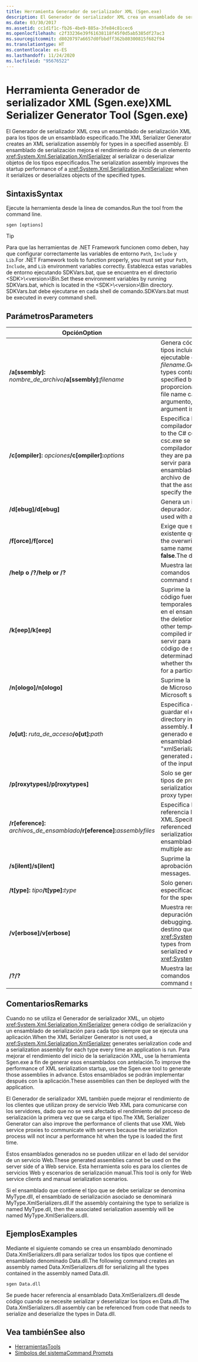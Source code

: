 ```yaml
---
title: Herramienta Generador de serializador XML (Sgen.exe)
description: El Generador de serializador XML crea un ensamblado de serialización XML para los tipos de un ensamblado, que mejora el rendimiento de inicio de XmlSerializer.
ms.date: 03/30/2017
ms.assetid: cc1d1f1c-fb26-4be9-885a-3fe84c81cec6
ms.openlocfilehash: c2f33236e39f61638118f45f0d5ab5385df27ac3
ms.sourcegitcommit: d8020797a6657d0fbbdff362b80300815f682f94
ms.translationtype: HT
ms.contentlocale: es-ES
ms.lasthandoff: 11/24/2020
ms.locfileid: "95676522"
---
```

# <a name="xml-serializer-generator-tool-sgenexe"></a><span data-ttu-id="b20f2-103">Herramienta Generador de serializador XML (Sgen.exe)</span><span class="sxs-lookup"><span data-stu-id="b20f2-103">XML Serializer Generator Tool (Sgen.exe)</span></span>

<span data-ttu-id="b20f2-104">El Generador de serializador XML crea un ensamblado de serialización XML para los tipos de un ensamblado especificado.</span><span class="sxs-lookup"><span data-stu-id="b20f2-104">The XML Serializer Generator creates an XML serialization assembly for types in a specified assembly.</span></span> <span data-ttu-id="b20f2-105">El ensamblado de serialización mejora el rendimiento de inicio de un elemento <xref:System.Xml.Serialization.XmlSerializer> al serializar o deserializar objetos de los tipos especificados.</span><span class="sxs-lookup"><span data-stu-id="b20f2-105">The serialization assembly improves the startup performance of a <xref:System.Xml.Serialization.XmlSerializer> when it serializes or deserializes objects of the specified types.</span></span>
  
## <a name="syntax"></a><span data-ttu-id="b20f2-106">Sintaxis</span><span class="sxs-lookup"><span data-stu-id="b20f2-106">Syntax</span></span>

<span data-ttu-id="b20f2-107">Ejecute la herramienta desde la línea de comandos.</span><span class="sxs-lookup"><span data-stu-id="b20f2-107">Run the tool from the command line.</span></span>
  
```console  
sgen [options]  
```
  
> [!TIP]
> <span data-ttu-id="b20f2-108">Para que las herramientas de .NET Framework funcionen como deben, hay que configurar correctamente las variables de entorno `Path`, `Include` y `Lib`.</span><span class="sxs-lookup"><span data-stu-id="b20f2-108">For .NET Framework tools to function properly, you must set your `Path`, `Include`, and `Lib` environment variables correctly.</span></span> <span data-ttu-id="b20f2-109">Establezca estas variables de entorno ejecutando SDKVars.bat, que se encuentra en el directorio \<SDK>\\\<version>\Bin.</span><span class="sxs-lookup"><span data-stu-id="b20f2-109">Set these environment variables by running SDKVars.bat, which is located in the \<SDK>\\\<version>\Bin directory.</span></span> <span data-ttu-id="b20f2-110">SDKVars.bat debe ejecutarse en cada shell de comando.</span><span class="sxs-lookup"><span data-stu-id="b20f2-110">SDKVars.bat must be executed in every command shell.</span></span>
  
## <a name="parameters"></a><span data-ttu-id="b20f2-111">Parámetros</span><span class="sxs-lookup"><span data-stu-id="b20f2-111">Parameters</span></span>  
  
|<span data-ttu-id="b20f2-112">Opción</span><span class="sxs-lookup"><span data-stu-id="b20f2-112">Option</span></span>|<span data-ttu-id="b20f2-113">Descripción</span><span class="sxs-lookup"><span data-stu-id="b20f2-113">Description</span></span>|  
|------------|-----------------|  
|<span data-ttu-id="b20f2-114">**/a\[ssembly\]:** _nombre_de_archivo_</span><span class="sxs-lookup"><span data-stu-id="b20f2-114">**/a\[ssembly\]:**_filename_</span></span>|<span data-ttu-id="b20f2-115">Genera código de serialización para todos los tipos incluidos en el ensamblado o la aplicación ejecutable especificados por *filename*.</span><span class="sxs-lookup"><span data-stu-id="b20f2-115">Generates serialization code for all the types contained in the assembly or executable specified by *filename*.</span></span> <span data-ttu-id="b20f2-116">Solo se puede proporcionar un nombre de archivo.</span><span class="sxs-lookup"><span data-stu-id="b20f2-116">Only one file name can be provided.</span></span> <span data-ttu-id="b20f2-117">Si se repite este argumento, se utilizará el último nombre.</span><span class="sxs-lookup"><span data-stu-id="b20f2-117">If this argument is repeated, the last file name is used.</span></span>|  
|<span data-ttu-id="b20f2-118">**/c\[ompiler\]:** _opciones_</span><span class="sxs-lookup"><span data-stu-id="b20f2-118">**/c\[ompiler\]:**_options_</span></span>|<span data-ttu-id="b20f2-119">Especifica las opciones que se deben pasar al compilador de C#.</span><span class="sxs-lookup"><span data-stu-id="b20f2-119">Specifies the options to pass to the C# compiler.</span></span> <span data-ttu-id="b20f2-120">Todas las opciones de csc.exe se admiten tal como se pasan al compilador.</span><span class="sxs-lookup"><span data-stu-id="b20f2-120">All csc.exe options are supported as they are passed to the compiler.</span></span> <span data-ttu-id="b20f2-121">Esto puede servir para especificar que se debería firmar el ensamblado, así como para especificar el archivo de clave.</span><span class="sxs-lookup"><span data-stu-id="b20f2-121">This can be used to specify that the assembly should be signed and to specify the key file.</span></span>|  
|<span data-ttu-id="b20f2-122">**/d\[ebug\]**</span><span class="sxs-lookup"><span data-stu-id="b20f2-122">**/d\[ebug\]**</span></span>|<span data-ttu-id="b20f2-123">Genera un imagen que se puede utilizar con un depurador.</span><span class="sxs-lookup"><span data-stu-id="b20f2-123">Generates an image that can be used with a debugger.</span></span>|  
|<span data-ttu-id="b20f2-124">**/f\[orce\]**</span><span class="sxs-lookup"><span data-stu-id="b20f2-124">**/f\[orce\]**</span></span>|<span data-ttu-id="b20f2-125">Exige que se sobrescriba un ensamblado existente que tenga el mismo nombre.</span><span class="sxs-lookup"><span data-stu-id="b20f2-125">Forces the overwriting of an existing assembly of the same name.</span></span> <span data-ttu-id="b20f2-126">El valor predeterminado es **false**.</span><span class="sxs-lookup"><span data-stu-id="b20f2-126">The default is **false**.</span></span>|  
|<span data-ttu-id="b20f2-127">**/help o /?**</span><span class="sxs-lookup"><span data-stu-id="b20f2-127">**/help or /?**</span></span>|<span data-ttu-id="b20f2-128">Muestra las opciones y la sintaxis de los comandos para la herramienta.</span><span class="sxs-lookup"><span data-stu-id="b20f2-128">Displays command syntax and options for the tool.</span></span>|  
|<span data-ttu-id="b20f2-129">**/k\[eep\]**</span><span class="sxs-lookup"><span data-stu-id="b20f2-129">**/k\[eep\]**</span></span>|<span data-ttu-id="b20f2-130">Suprime la eliminación de los archivos de código fuente generados y otros archivos temporales después de que se han compilado en el ensamblado de serialización.</span><span class="sxs-lookup"><span data-stu-id="b20f2-130">Suppresses the deletion of the generated source files and other temporary files after they have been compiled into the serialization assembly.</span></span> <span data-ttu-id="b20f2-131">Puede servir para determinar si la herramienta genera código de serialización para un tipo determinado.</span><span class="sxs-lookup"><span data-stu-id="b20f2-131">This can be used to determine whether the tool is generating serialization code for a particular type.</span></span>|  
|<span data-ttu-id="b20f2-132">**/n\[ologo\]**</span><span class="sxs-lookup"><span data-stu-id="b20f2-132">**/n\[ologo\]**</span></span>|<span data-ttu-id="b20f2-133">Suprime la presentación de la portada de inicio de Microsoft.</span><span class="sxs-lookup"><span data-stu-id="b20f2-133">Suppresses the display of the Microsoft startup banner.</span></span>|  
|<span data-ttu-id="b20f2-134">**/o\[ut\]:** _ruta_de_acceso_</span><span class="sxs-lookup"><span data-stu-id="b20f2-134">**/o\[ut\]:**_path_</span></span>|<span data-ttu-id="b20f2-135">Especifica el directorio en el que se debe guardar el ensamblado generado.</span><span class="sxs-lookup"><span data-stu-id="b20f2-135">Specifies the directory in which to save the generated assembly.</span></span> <span data-ttu-id="b20f2-136">**Nota:**  El nombre del ensamblado generado está compuesto por el nombre del ensamblado de entrada y "xmlSerializers.dll".</span><span class="sxs-lookup"><span data-stu-id="b20f2-136">**Note:**  The name of the generated assembly is composed of the name of the input assembly plus "xmlSerializers.dll".</span></span>|  
|<span data-ttu-id="b20f2-137">**/p\[roxytypes\]**</span><span class="sxs-lookup"><span data-stu-id="b20f2-137">**/p\[roxytypes\]**</span></span>|<span data-ttu-id="b20f2-138">Solo se genera código de serialización para los tipos de proxy de servicio Web XML.</span><span class="sxs-lookup"><span data-stu-id="b20f2-138">Generates serialization code only for the XML Web service proxy types.</span></span>|  
|<span data-ttu-id="b20f2-139">**/r\[eference\]:** _archivos_de_ensamblado_</span><span class="sxs-lookup"><span data-stu-id="b20f2-139">**/r\[eference\]:**_assemblyfiles_</span></span>|<span data-ttu-id="b20f2-140">Especifica los ensamblados a los que hacen referencia los tipos que requieren serialización XML.</span><span class="sxs-lookup"><span data-stu-id="b20f2-140">Specifies the assemblies that are referenced by the types requiring XML serialization.</span></span> <span data-ttu-id="b20f2-141">Acepta varios archivos de ensamblado separados por comas.</span><span class="sxs-lookup"><span data-stu-id="b20f2-141">Accepts multiple assembly files separated by commas.</span></span>|  
|<span data-ttu-id="b20f2-142">**/s\[ilent\]**</span><span class="sxs-lookup"><span data-stu-id="b20f2-142">**/s\[ilent\]**</span></span>|<span data-ttu-id="b20f2-143">Suprime la presentación de mensajes de aprobación.</span><span class="sxs-lookup"><span data-stu-id="b20f2-143">Suppresses the display of success messages.</span></span>|  
|<span data-ttu-id="b20f2-144">**/t\[ype\]:** _tipo_</span><span class="sxs-lookup"><span data-stu-id="b20f2-144">**/t\[ype\]:**_type_</span></span>|<span data-ttu-id="b20f2-145">Solo genera código de serialización para el tipo especificado.</span><span class="sxs-lookup"><span data-stu-id="b20f2-145">Generates serialization code only for the specified type.</span></span>|  
|<span data-ttu-id="b20f2-146">**/v\[erbose\]**</span><span class="sxs-lookup"><span data-stu-id="b20f2-146">**/v\[erbose\]**</span></span>|<span data-ttu-id="b20f2-147">Muestra resultados detallados para la depuración.</span><span class="sxs-lookup"><span data-stu-id="b20f2-147">Displays verbose output for debugging.</span></span> <span data-ttu-id="b20f2-148">Enumera tipos del ensamblado de destino que no se pueden serializar con <xref:System.Xml.Serialization.XmlSerializer>.</span><span class="sxs-lookup"><span data-stu-id="b20f2-148">Lists types from the target assembly that cannot be serialized with the <xref:System.Xml.Serialization.XmlSerializer>.</span></span>|  
|<span data-ttu-id="b20f2-149">**/?**</span><span class="sxs-lookup"><span data-stu-id="b20f2-149">**/?**</span></span>|<span data-ttu-id="b20f2-150">Muestra las opciones y la sintaxis de los comandos para la herramienta.</span><span class="sxs-lookup"><span data-stu-id="b20f2-150">Displays command syntax and options for the tool.</span></span>|  
  
## <a name="remarks"></a><span data-ttu-id="b20f2-151">Comentarios</span><span class="sxs-lookup"><span data-stu-id="b20f2-151">Remarks</span></span>  

 <span data-ttu-id="b20f2-152">Cuando no se utiliza el Generador de serializador XML, un objeto <xref:System.Xml.Serialization.XmlSerializer> genera código de serialización y un ensamblado de serialización para cada tipo siempre que se ejecuta una aplicación.</span><span class="sxs-lookup"><span data-stu-id="b20f2-152">When the XML Serializer Generator is not used, a <xref:System.Xml.Serialization.XmlSerializer> generates serialization code and a serialization assembly for each type every time an application is run.</span></span> <span data-ttu-id="b20f2-153">Para mejorar el rendimiento del inicio de la serialización XML, use la herramienta Sgen.exe a fin de generar esos ensamblados con antelación.</span><span class="sxs-lookup"><span data-stu-id="b20f2-153">To improve the performance of XML serialization startup, use the Sgen.exe tool to generate those assemblies in advance.</span></span> <span data-ttu-id="b20f2-154">Estos ensamblados se podrán implementar después con la aplicación.</span><span class="sxs-lookup"><span data-stu-id="b20f2-154">These assemblies can then be deployed with the application.</span></span>  
  
 <span data-ttu-id="b20f2-155">El Generador de serializador XML también puede mejorar el rendimiento de los clientes que utilizan proxy de servicio Web XML para comunicarse con los servidores, dado que no se verá afectado el rendimiento del proceso de serialización la primera vez que se carga el tipo.</span><span class="sxs-lookup"><span data-stu-id="b20f2-155">The XML Serializer Generator can also improve the performance of clients that use XML Web service proxies to communicate with servers because the serialization process will not incur a performance hit when the type is loaded the first time.</span></span>  
  
 <span data-ttu-id="b20f2-156">Estos ensamblados generados no se pueden utilizar en el lado del servidor de un servicio Web.</span><span class="sxs-lookup"><span data-stu-id="b20f2-156">These generated assemblies cannot be used on the server side of a Web service.</span></span> <span data-ttu-id="b20f2-157">Esta herramienta solo es para los clientes de servicios Web y escenarios de serialización manual.</span><span class="sxs-lookup"><span data-stu-id="b20f2-157">This tool is only for Web service clients and manual serialization scenarios.</span></span>  
  
 <span data-ttu-id="b20f2-158">Si el ensamblado que contiene el tipo que se debe serializar se denomina MyType.dll, el ensamblado de serialización asociado se denominará MyType.XmlSerializers.dll.</span><span class="sxs-lookup"><span data-stu-id="b20f2-158">If the assembly containing the type to serialize is named MyType.dll, then the associated serialization assembly will be named MyType.XmlSerializers.dll.</span></span>  
  
## <a name="examples"></a><span data-ttu-id="b20f2-159">Ejemplos</span><span class="sxs-lookup"><span data-stu-id="b20f2-159">Examples</span></span>  

 <span data-ttu-id="b20f2-160">Mediante el siguiente comando se crea un ensamblado denominado Data.XmlSerializers.dll para serializar todos los tipos que contiene el ensamblado denominado Data.dll.</span><span class="sxs-lookup"><span data-stu-id="b20f2-160">The following command creates an assembly named Data.XmlSerializers.dll for serializing all the types contained in the assembly named Data.dll.</span></span>  
  
```console  
sgen Data.dll
```  
  
 <span data-ttu-id="b20f2-161">Se puede hacer referencia al ensamblado Data.XmlSerializers.dll desde código cuando se necesite serializar y deserializar los tipos en Data.dll.</span><span class="sxs-lookup"><span data-stu-id="b20f2-161">The Data.XmlSerializers.dll assembly can be referenced from code that needs to serialize and deserialize the types in Data.dll.</span></span>  
  
## <a name="see-also"></a><span data-ttu-id="b20f2-162">Vea también</span><span class="sxs-lookup"><span data-stu-id="b20f2-162">See also</span></span>

- [<span data-ttu-id="b20f2-163">Herramientas</span><span class="sxs-lookup"><span data-stu-id="b20f2-163">Tools</span></span>](../../framework/tools/index.md)
- [<span data-ttu-id="b20f2-164">Símbolos del sistema</span><span class="sxs-lookup"><span data-stu-id="b20f2-164">Command Prompts</span></span>](../../framework/tools/developer-command-prompt-for-vs.md)
